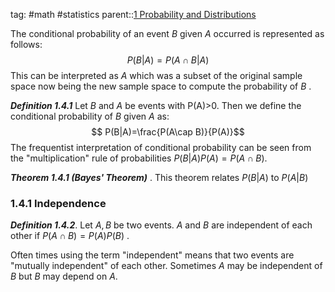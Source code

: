 tag: #math #statistics 
parent::[1 Probability and Distributions](1%20Probability%20and%20Distributions.md)

The conditional probability of an event $B$ given $A$ occurred is represented as follows:
$$P(B|A) = P(A \cap B|A)$$
This can be interpreted as $A$ which was a subset of the original sample space now being the new sample space to compute the probability of $B$ . 

***Definition 1.4.1*** Let $B$ and $A$ be events with P(A)>0. Then we define the conditional probability of $B$ given $A$ as:
$$ P(B|A)=\frac{P(A\cap B)}{P(A)}$$
The frequentist interpretation of conditional probability can be seen from the "multiplication" rule of probabilities $P(B|A)P(A)=P(A\cap B)$.

***Theorem 1.4.1 (Bayes' Theorem)*** . 
This theorem relates $P(B|A)$ to $P(A|B)$ 

### 1.4.1 Independence

***Definition 1.4.2***. Let $A,  B$ be two events. $A$ and $B$ are independent of each other if $P(A \cap B) = P(A)P(B)$ .

Often times using the term "independent" means that two events are "mutually independent" of each other. Sometimes $A$ may be independent of $B$ but $B$ may depend on $A$.